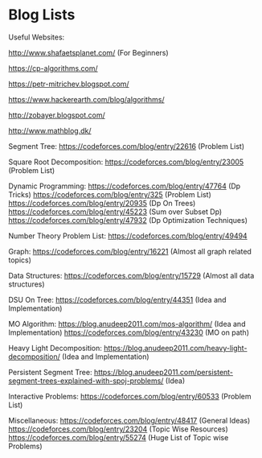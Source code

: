 # Blog Lists

Useful Websites:

http://www.shafaetsplanet.com/ (For Beginners)

https://cp-algorithms.com/  

https://petr-mitrichev.blogspot.com/ 

https://www.hackerearth.com/blog/algorithms/ 

http://zobayer.blogspot.com/ 

http://www.mathblog.dk/

Segment Tree: 
https://codeforces.com/blog/entry/22616 (Problem List)

Square Root Decomposition: 
https://codeforces.com/blog/entry/23005 (Problem List)

Dynamic Programming:
https://codeforces.com/blog/entry/47764 (Dp Tricks)
https://codeforces.com/blog/entry/325 (Problem List)
https://codeforces.com/blog/entry/20935 (Dp On Trees)
https://codeforces.com/blog/entry/45223 (Sum over Subset Dp)
https://codeforces.com/blog/entry/47932 (Dp Optimization Techniques)

Number Theory Problem List:
https://codeforces.com/blog/entry/49494 

Graph: 
https://codeforces.com/blog/entry/16221 (Almost all graph related topics)

Data Structures:
https://codeforces.com/blog/entry/15729 (Almost all data structures)

DSU On Tree:
https://codeforces.com/blog/entry/44351 (Idea and Implementation)

MO Algorithm:
https://blog.anudeep2011.com/mos-algorithm/ (Idea and Implementation)
https://codeforces.com/blog/entry/43230 (MO on path)

Heavy Light Decomposition:
https://blog.anudeep2011.com/heavy-light-decomposition/ (Idea and Implementation)


Persistent Segment Tree:
https://blog.anudeep2011.com/persistent-segment-trees-explained-with-spoj-problems/  (Idea)

Interactive Problems:
https://codeforces.com/blog/entry/60533 (Problem List)

Miscellaneous:
https://codeforces.com/blog/entry/48417 (General Ideas)
https://codeforces.com/blog/entry/23204 (Topic Wise Resources)
https://codeforces.com/blog/entry/55274 (Huge List of Topic wise Problems)

